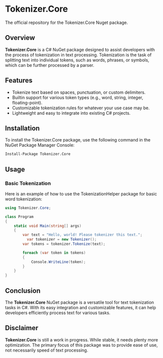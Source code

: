 # Tokenizer.Core
The official repository for the Tokenizer.Core Nuget package.

## Overview

**Tokenizer.Core** is a C# NuGet package designed to assist developers with the process of tokenization in text processing. Tokenization is the task of splitting text into individual tokens, such as words, phrases, or symbols, which can be further processed by a parser.

## Features

- Tokenize text based on spaces, punctuation, or custom delimiters.
- Builtin support for various token types (e.g., word, string, integer, floating-point).
- Customizable tokenization rules for whatever your use case may be.
- Lightweight and easy to integrate into existing C# projects.

## Installation

To install the Tokenizer.Core package, use the following command in the NuGet Package Manager Console:

```bash
Install-Package Tokenizer.Core
```

## Usage

### Basic Tokenization

Here is an example of how to use the TokenizationHelper package for basic word tokenization:

```csharp
using Tokenizer.Core;

class Program
{
    static void Main(string[] args)
    {
        var text = "Hello, world! Please tokenizer this text.";
	      var tokenizer = new Tokenizer();
        var tokens = tokenizer.Tokenize(text);

        foreach (var token in tokens)
        {
            Console.WriteLine(token);
        }
    }
}
```

## Conclusion

The **Tokenizer.Core** NuGet package is a versatile tool for text tokenization tasks in C#. With its easy integration and customizable features, it can help developers efficiently process text for various tasks.

## Disclaimer

**Tokenizer.Core** is still a work in progress. While stable, it needs plenty more optimization. The primary focus of this package was to provide ease of use, not necessarily speed of text processing. 
